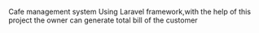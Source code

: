 Cafe management system Using Laravel framework,with the help of this project the owner can generate total bill of the customer
